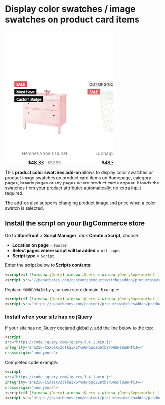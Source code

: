 # Display color swatches / image swatches on product card items

![card-color-swatches](img/card-color-swatches.gif)

This **product color swatches add-on** allows to display color swatches or product image swatches on product card items on Homepage, category pages, brands pages or any pages where product cards appear. It loads the swatches from your product attributes automatically, no extra input required.

The add-on also supports changing product image and price when a color swatch is selected.

## Install the script on your BigCommerce store

Go to **Storefront** > **Script Manager**, click **Create a Script**, choose:

- **Location on page** = `Footer`
- **Select pages where script will be added** = `All pages`
- **Script type** = `Script`

Enter the script below to **Scripts contents**: 

```html
<script>if (!window.jQuery) window.jQuery = window.jQuerySupermarket || window.jQueryTheme;</script>
<script src="//papathemes.com/content/productswatchesaddon/productswatches.YOURDOMAIN.js" async></script>
```

Replace `YOURDOMAIN` by your own store domain. Example:

```html
<script>if (!window.jQuery) window.jQuery = window.jQuerySupermarket || window.jQueryTheme;</script>
<script src="https://papathemes.com/content/productswatchesaddon/productswatches.fivebrotherworkwear.com.js" async></script>
```

### Install when your site has no jQuery

If your site has no jQuery declared globally, add the line below to the top:

```html 
<script
src="https://code.jquery.com/jquery-3.4.1.min.js"
integrity="sha256-CSXorXvZcTkaix6Yvo6HppcZGetbYMGWSFlBw8HfCJo="
crossorigin="anonymous">
```

Completed code example:

```html
<script
src="https://code.jquery.com/jquery-3.4.1.min.js"
integrity="sha256-CSXorXvZcTkaix6Yvo6HppcZGetbYMGWSFlBw8HfCJo="
crossorigin="anonymous">
<script>if (!window.jQuery) window.jQuery = window.jQuerySupermarket || window.jQueryTheme;</script>
<script src="https://papathemes.com/content/productswatchesaddon/productswatches.fivebrotherworkwear.com.js" async></script>
```
